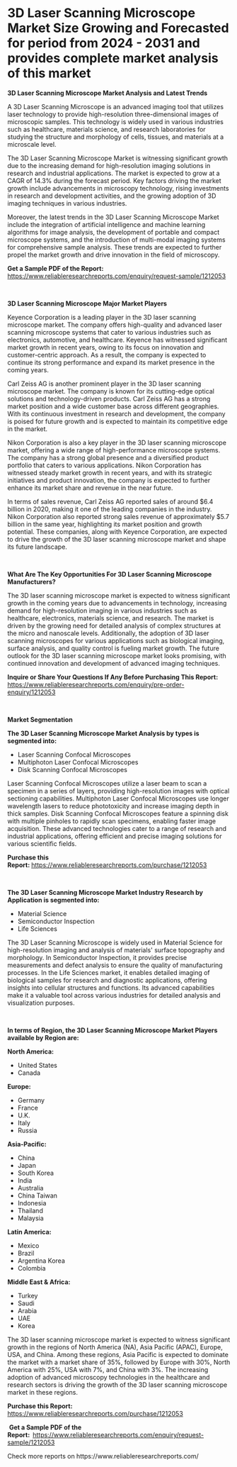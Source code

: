 <p><h1>3D Laser Scanning Microscope Market Size Growing and Forecasted for period from 2024 - 2031 and provides complete market analysis of this market</h1></p><p><strong>3D Laser Scanning Microscope Market Analysis and Latest Trends</strong></p>
<p><p>A 3D Laser Scanning Microscope is an advanced imaging tool that utilizes laser technology to provide high-resolution three-dimensional images of microscopic samples. This technology is widely used in various industries such as healthcare, materials science, and research laboratories for studying the structure and morphology of cells, tissues, and materials at a microscale level.</p><p>The 3D Laser Scanning Microscope Market is witnessing significant growth due to the increasing demand for high-resolution imaging solutions in research and industrial applications. The market is expected to grow at a CAGR of 14.3% during the forecast period. Key factors driving the market growth include advancements in microscopy technology, rising investments in research and development activities, and the growing adoption of 3D imaging techniques in various industries.</p><p>Moreover, the latest trends in the 3D Laser Scanning Microscope Market include the integration of artificial intelligence and machine learning algorithms for image analysis, the development of portable and compact microscope systems, and the introduction of multi-modal imaging systems for comprehensive sample analysis. These trends are expected to further propel the market growth and drive innovation in the field of microscopy.</p></p>
<p><strong>Get a Sample PDF of the Report:&nbsp;</strong> <a href="https://www.reliableresearchreports.com/enquiry/request-sample/1212053">https://www.reliableresearchreports.com/enquiry/request-sample/1212053</a></p>
<p>&nbsp;</p>
<p><strong>3D Laser Scanning Microscope Major Market Players</strong></p>
<p><p>Keyence Corporation is a leading player in the 3D laser scanning microscope market. The company offers high-quality and advanced laser scanning microscope systems that cater to various industries such as electronics, automotive, and healthcare. Keyence has witnessed significant market growth in recent years, owing to its focus on innovation and customer-centric approach. As a result, the company is expected to continue its strong performance and expand its market presence in the coming years.</p><p>Carl Zeiss AG is another prominent player in the 3D laser scanning microscope market. The company is known for its cutting-edge optical solutions and technology-driven products. Carl Zeiss AG has a strong market position and a wide customer base across different geographies. With its continuous investment in research and development, the company is poised for future growth and is expected to maintain its competitive edge in the market.</p><p>Nikon Corporation is also a key player in the 3D laser scanning microscope market, offering a wide range of high-performance microscope systems. The company has a strong global presence and a diversified product portfolio that caters to various applications. Nikon Corporation has witnessed steady market growth in recent years, and with its strategic initiatives and product innovation, the company is expected to further enhance its market share and revenue in the near future.</p><p>In terms of sales revenue, Carl Zeiss AG reported sales of around $6.4 billion in 2020, making it one of the leading companies in the industry. Nikon Corporation also reported strong sales revenue of approximately $5.7 billion in the same year, highlighting its market position and growth potential. These companies, along with Keyence Corporation, are expected to drive the growth of the 3D laser scanning microscope market and shape its future landscape.</p></p>
<p>&nbsp;</p>
<p><strong>What Are The Key Opportunities For 3D Laser Scanning Microscope Manufacturers?</strong></p>
<p><p>The 3D laser scanning microscope market is expected to witness significant growth in the coming years due to advancements in technology, increasing demand for high-resolution imaging in various industries such as healthcare, electronics, materials science, and research. The market is driven by the growing need for detailed analysis of complex structures at the micro and nanoscale levels. Additionally, the adoption of 3D laser scanning microscopes for various applications such as biological imaging, surface analysis, and quality control is fueling market growth. The future outlook for the 3D laser scanning microscope market looks promising, with continued innovation and development of advanced imaging techniques.</p></p>
<p><strong>Inquire or Share Your Questions If Any Before Purchasing This Report:</strong> <a href="https://www.reliableresearchreports.com/enquiry/pre-order-enquiry/1212053">https://www.reliableresearchreports.com/enquiry/pre-order-enquiry/1212053</a></p>
<p>&nbsp;</p>
<p><strong>Market Segmentation</strong></p>
<p><strong>The 3D Laser Scanning Microscope Market Analysis by types is segmented into:</strong></p>
<p><ul><li>Laser Scanning Confocal Microscopes</li><li>Multiphoton Laser Confocal Microscopes</li><li>Disk Scanning Confocal Microscopes</li></ul></p>
<p><p>Laser Scanning Confocal Microscopes utilize a laser beam to scan a specimen in a series of layers, providing high-resolution images with optical sectioning capabilities. Multiphoton Laser Confocal Microscopes use longer wavelength lasers to reduce phototoxicity and increase imaging depth in thick samples. Disk Scanning Confocal Microscopes feature a spinning disk with multiple pinholes to rapidly scan specimens, enabling faster image acquisition. These advanced technologies cater to a range of research and industrial applications, offering efficient and precise imaging solutions for various scientific fields.</p></p>
<p><strong>Purchase this Report:&nbsp;</strong><a href="https://www.reliableresearchreports.com/purchase/1212053">https://www.reliableresearchreports.com/purchase/1212053</a></p>
<p>&nbsp;</p>
<p><strong>The 3D Laser Scanning Microscope Market Industry Research by Application is segmented into:</strong></p>
<p><ul><li>Material Science</li><li>Semiconductor Inspection</li><li>Life Sciences</li></ul></p>
<p><p>The 3D Laser Scanning Microscope is widely used in Material Science for high-resolution imaging and analysis of materials' surface topography and morphology. In Semiconductor Inspection, it provides precise measurements and defect analysis to ensure the quality of manufacturing processes. In the Life Sciences market, it enables detailed imaging of biological samples for research and diagnostic applications, offering insights into cellular structures and functions. Its advanced capabilities make it a valuable tool across various industries for detailed analysis and visualization purposes.</p></p>
<p>&nbsp;</p>
<p><strong>In terms of Region, the 3D Laser Scanning Microscope Market Players available by Region are:</strong></p>
<p>
    <p> <strong> North America: </strong>
        <ul>
            <li>United States</li>
            <li>Canada</li>
        </ul>
        </p> 
    <p> <strong> Europe: </strong>
        <ul>
            <li>Germany</li>
            <li>France</li>
            <li>U.K.</li>
            <li>Italy</li>
            <li>Russia</li>
        </ul>
        </p> 
    <p> <strong> Asia-Pacific: </strong>
        <ul>
            <li>China</li>
            <li>Japan</li>
            <li>South Korea</li>
            <li>India</li>
            <li>Australia</li>
            <li>China Taiwan</li>
            <li>Indonesia</li>
            <li>Thailand</li>
            <li>Malaysia</li>
        </ul>
        </p> 
    <p> <strong> Latin America: </strong>
        <ul>
            <li>Mexico</li>
            <li>Brazil</li>
            <li>Argentina Korea</li>
            <li>Colombia</li>
        </ul>
        </p> 
    <p> <strong> Middle East & Africa: </strong>
        <ul>
            <li>Turkey</li>
            <li>Saudi</li>
            <li>Arabia</li>
            <li>UAE</li>
            <li>Korea</li>
        </ul>
    </p>
    </p>
<p><p>The 3D laser scanning microscope market is expected to witness significant growth in the regions of North America (NA), Asia Pacific (APAC), Europe, USA, and China. Among these regions, Asia Pacific is expected to dominate the market with a market share of 35%, followed by Europe with 30%, North America with 25%, USA with 7%, and China with 3%. The increasing adoption of advanced microscopy technologies in the healthcare and research sectors is driving the growth of the 3D laser scanning microscope market in these regions.</p></p>
<p><strong>Purchase this Report: </strong><a href="https://www.reliableresearchreports.com/purchase/1212053">https://www.reliableresearchreports.com/purchase/1212053</a></p>
<p>&nbsp;<strong>Get a Sample PDF of the Report:&nbsp;&nbsp;</strong><a href="https://www.reliableresearchreports.com/enquiry/request-sample/1212053">https://www.reliableresearchreports.com/enquiry/request-sample/1212053</a></p>
<p><strong></strong></p>
<p>Check more reports on https://www.reliableresearchreports.com/</p>